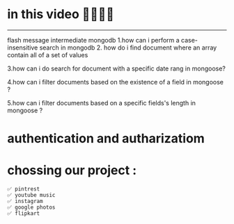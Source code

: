 # in this video 🐦‍🔥🐦‍🔥 
-----------------------------
flash message 
intermediate mongodb
    1.how can i perform a case-insensitive search in mongodb
   2. how do i find document where an array contain all of a set of values

   3.how can i do search for document with a specific date rang in mongoose?

   4.how can i filter documents
   based on the existence of a field in mongoose ?

   5.how can i filter documents based on a specific fields's length in mongoose ?

# authentication and autharizatiom
# chossing our project :
    
    ✅ pintrest
    ✅ youtube music
    ✅ instagram
    ✅ google photos
    ✅ flipkart
